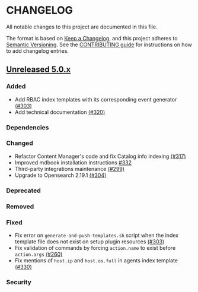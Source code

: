 # CHANGELOG

All notable changes to this project are documented in this file.

The format is based on [Keep a Changelog](https://keepachangelog.com/en/1.0.0/), and this project adheres to [Semantic Versioning](https://semver.org/spec/v2.0.0.html). See the [CONTRIBUTING guide](./CONTRIBUTING.md#Changelog) for instructions on how to add changelog entries.

## [Unreleased 5.0.x]

### Added
- Add RBAC index templates with its corresponding event generator [(#303)](https://github.com/wazuh/wazuh-indexer-plugins/pull/303)
- Add technical documentation [(#320)](https://github.com/wazuh/wazuh-indexer-plugins/pull/320)

### Dependencies

### Changed
- Refactor Content Manager's code and fix Catalog info indexing [(#317)](https://github.com/wazuh/wazuh-indexer-plugins/pull/317)
- Improved mdbook installation instructions [#332](https://github.com/wazuh/wazuh-indexer-plugins/pull/332)
- Third-party integrations maintenance [(#299)](https://github.com/wazuh/wazuh-indexer-plugins/pull/299)
- Upgrade to Opensearch 2.19.1 [(#304)](https://github.com/wazuh/wazuh-indexer-plugins/pull/304)


### Deprecated

### Removed

### Fixed
- Fix error on `generate-and-push-templates.sh` script when the index template file does not exist on setup plugin resources [(#303)](https://github.com/wazuh/wazuh-indexer-plugins/pull/303)
- Fix validation of commands by forcing `action.name` to exist before `action.args` [(#260)](https://github.com/wazuh/wazuh-indexer-plugins/issues/260)
- Fix mentions of `host.ip` and `host.os.full` in agents index template [(#330)](https://github.com/wazuh/wazuh-indexer-plugins/pull/330)

### Security

[Unreleased 5.0.x]: https://github.com/wazuh/wazuh-indexer-plugins/compare/main...main
